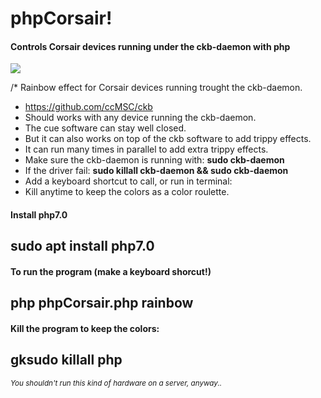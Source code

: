 # phpCorsair!
#### Controls Corsair devices running under the ckb-daemon with php

<img src="http://i.imgur.com/1TjI3cx.gif"></img>

/*  Rainbow effect for Corsair devices running trought the ckb-daemon.
 *  https://github.com/ccMSC/ckb
 *  Should works with any device running the ckb-daemon.
 *  The cue software can stay well closed. 
 *  But it can also works on top of the ckb software to add trippy effects.
 *  It can run many times in parallel to add extra trippy effects.
 *  Make sure the ckb-daemon is running with: <b>sudo ckb-daemon</b>
 *  If the driver fail: <b>sudo killall ckb-daemon && sudo ckb-daemon</b>
 *  Add a keyboard shortcut to call, or run in terminal:
 *  Kill anytime to keep the colors as a color roulette.

#### Install php7.0

## sudo apt install php7.0

#### To run the program (make a keyboard shorcut!)

## php phpCorsair.php rainbow

#### Kill the program to keep the colors:

## gksudo killall php
<small><i>You shouldn't run this kind of hardware on a server, anyway..</i></small>



